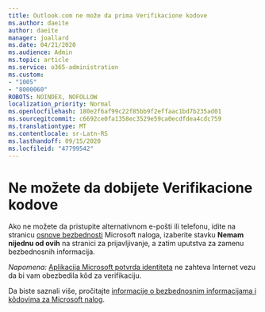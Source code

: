 ```yaml
---
title: Outlook.com ne može da prima Verifikacione kodove
ms.author: daeite
author: daeite
manager: joallard
ms.date: 04/21/2020
ms.audience: Admin
ms.topic: article
ms.service: o365-administration
ms.custom:
- "1005"
- "8000060"
ROBOTS: NOINDEX, NOFOLLOW
localization_priority: Normal
ms.openlocfilehash: 180e2f6af99c22f85bb9f2effaac1bd7b235ad01
ms.sourcegitcommit: c6692ce0fa1358ec3529e59ca0ecdfdea4cdc759
ms.translationtype: MT
ms.contentlocale: sr-Latn-RS
ms.lasthandoff: 09/15/2020
ms.locfileid: "47799542"
---
```

# <a name="cant-get-verification-codes"></a>Ne možete da dobijete Verifikacione kodove

Ako ne možete da pristupite alternativnom e-pošti ili telefonu, idite na stranicu [osnove bezbednosti](https://account.microsoft.com/security) Microsoft naloga, izaberite stavku **Nemam nijednu od ovih** na stranici za prijavljivanje, a zatim uputstva za zamenu bezbednosnih informacija.

*Napomena:* [Aplikacija Microsoft potvrda identiteta](https://go.microsoft.com/fwlink/?linkid=2016117) ne zahteva Internet vezu da bi vam obezbedila kôd za verifikaciju.

Da biste saznali više, pročitajte [informacije o bezbednosnim informacijama i kôdovima za Microsoft nalog](https://support.microsoft.com/help/12428/).